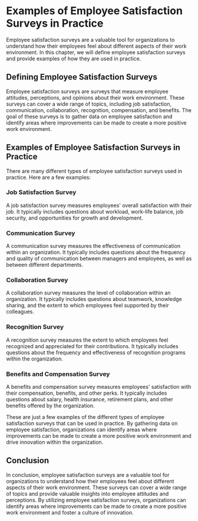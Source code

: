 # Examples of Employee Satisfaction Surveys in Practice

Employee satisfaction surveys are a valuable tool for organizations to understand how their employees feel about different aspects of their work environment. In this chapter, we will define employee satisfaction surveys and provide examples of how they are used in practice.

Defining Employee Satisfaction Surveys
--------------------------------------

Employee satisfaction surveys are surveys that measure employee attitudes, perceptions, and opinions about their work environment. These surveys can cover a wide range of topics, including job satisfaction, communication, collaboration, recognition, compensation, and benefits. The goal of these surveys is to gather data on employee satisfaction and identify areas where improvements can be made to create a more positive work environment.

Examples of Employee Satisfaction Surveys in Practice
-----------------------------------------------------

There are many different types of employee satisfaction surveys used in practice. Here are a few examples:

### Job Satisfaction Survey

A job satisfaction survey measures employees' overall satisfaction with their job. It typically includes questions about workload, work-life balance, job security, and opportunities for growth and development.

### Communication Survey

A communication survey measures the effectiveness of communication within an organization. It typically includes questions about the frequency and quality of communication between managers and employees, as well as between different departments.

### Collaboration Survey

A collaboration survey measures the level of collaboration within an organization. It typically includes questions about teamwork, knowledge sharing, and the extent to which employees feel supported by their colleagues.

### Recognition Survey

A recognition survey measures the extent to which employees feel recognized and appreciated for their contributions. It typically includes questions about the frequency and effectiveness of recognition programs within the organization.

### Benefits and Compensation Survey

A benefits and compensation survey measures employees' satisfaction with their compensation, benefits, and other perks. It typically includes questions about salary, health insurance, retirement plans, and other benefits offered by the organization.

These are just a few examples of the different types of employee satisfaction surveys that can be used in practice. By gathering data on employee satisfaction, organizations can identify areas where improvements can be made to create a more positive work environment and drive innovation within the organization.

Conclusion
----------

In conclusion, employee satisfaction surveys are a valuable tool for organizations to understand how their employees feel about different aspects of their work environment. These surveys can cover a wide range of topics and provide valuable insights into employee attitudes and perceptions. By utilizing employee satisfaction surveys, organizations can identify areas where improvements can be made to create a more positive work environment and foster a culture of innovation.
